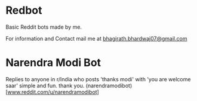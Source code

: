 # Redbot
Basic Reddit bots made by me.

For information and Contact mail me at bhagirath.bhardwaj07@gmail.com

# Narendra Modi Bot

Replies to anyone in r/India who posts 'thanks modi' with 'you are welcome saar'
simple and fun. thank you. (narendramodibot)[www.reddit.com/u/narendramodibot]

